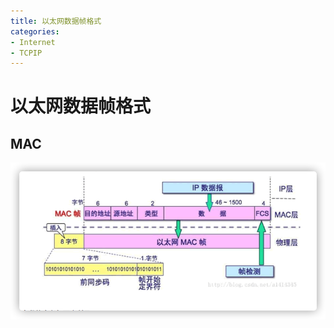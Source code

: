 ```yaml
---
title: 以太网数据帧格式
categories:
- Internet
- TCPIP
---
```

# 以太网数据帧格式

## MAC

![](https://raw.githubusercontent.com/LuShan123888/Files/main/Pictures/2020-12-10-6yHnKfPST5NukCO.png)

